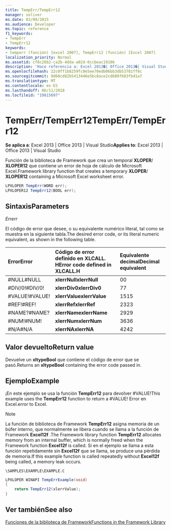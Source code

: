 ```yaml
---
title: TempErr/TempErr12
manager: soliver
ms.date: 03/09/2015
ms.audience: Developer
ms.topic: reference
f1_keywords:
- TempErr
- TempErr12
keywords:
- temperr (función) [excel 2007], TempErr12 (función) [Excel 2007]
localization_priority: Normal
ms.assetid: cf8c26b2-ca2b-4dda-a02d-0ccbeac19106
description: 'Hace referencia a: Excel 2013�| Office 2013�| Visual Studio'
ms.openlocfilehash: 22c0ff1b8259fc0e5ee70edb06bb3db53781ff8c
ms.sourcegitcommit: 9d60cd82b5413446e5bc8ace2cd689f683fb41a7
ms.translationtype: MT
ms.contentlocale: es-ES
ms.lasthandoff: 06/11/2018
ms.locfileid: "19815697"
---
```

# <a name="temperrtemperr12"></a><span data-ttu-id="6900d-104">TempErr/TempErr12</span><span class="sxs-lookup"><span data-stu-id="6900d-104">TempErr/TempErr12</span></span>

 <span data-ttu-id="6900d-105">**Se aplica a**: Excel 2013 | Office 2013 | Visual Studio</span><span class="sxs-lookup"><span data-stu-id="6900d-105">**Applies to**: Excel 2013 | Office 2013 | Visual Studio</span></span> 
  
<span data-ttu-id="6900d-106">Función de la biblioteca de Framework que crea un temporal **XLOPER**/ **XLOPER12** que contiene un error de hoja de cálculo de Microsoft Excel.</span><span class="sxs-lookup"><span data-stu-id="6900d-106">Framework library function that creates a temporary **XLOPER**/ **XLOPER12** containing a Microsoft Excel worksheet error.</span></span> 
  
```cs
LPXLOPER TempErr(WORD err);
LPXLOPER12 TempErr12(BOOL err);
```

## <a name="parameters"></a><span data-ttu-id="6900d-107">Sintaxis</span><span class="sxs-lookup"><span data-stu-id="6900d-107">Parameters</span></span>

 <span data-ttu-id="6900d-108">_Err_</span><span class="sxs-lookup"><span data-stu-id="6900d-108">_err_</span></span>
  
<span data-ttu-id="6900d-109">El código de error que desee, o su equivalente numérico literal, tal como se muestra en la siguiente tabla.</span><span class="sxs-lookup"><span data-stu-id="6900d-109">The desired error code, or its literal numeric equivalent, as shown in the following table.</span></span>
  
|<span data-ttu-id="6900d-110">**Error**</span><span class="sxs-lookup"><span data-stu-id="6900d-110">**Error**</span></span>|<span data-ttu-id="6900d-111">**Código de error definido en XLCALL. H**</span><span class="sxs-lookup"><span data-stu-id="6900d-111">**Error code defined in XLCALL.H**</span></span>|<span data-ttu-id="6900d-112">**Equivalente decimal**</span><span class="sxs-lookup"><span data-stu-id="6900d-112">**Decimal equivalent**</span></span>|
|:-----|:-----|:-----|
|<span data-ttu-id="6900d-113">#NULL</span><span class="sxs-lookup"><span data-stu-id="6900d-113">#NULL</span></span>  <br/> |<span data-ttu-id="6900d-114">**xlerrNull**</span><span class="sxs-lookup"><span data-stu-id="6900d-114">**xlerrNull**</span></span> <br/> |<span data-ttu-id="6900d-115">0</span><span class="sxs-lookup"><span data-stu-id="6900d-115">0</span></span>  <br/> |
|<span data-ttu-id="6900d-116">#DIV/0!</span><span class="sxs-lookup"><span data-stu-id="6900d-116">#DIV/0!</span></span>  <br/> |<span data-ttu-id="6900d-117">**xlerrDiv0**</span><span class="sxs-lookup"><span data-stu-id="6900d-117">**xlerrDiv0**</span></span> <br/> |<span data-ttu-id="6900d-118">7</span><span class="sxs-lookup"><span data-stu-id="6900d-118">7</span></span>  <br/> |
|<span data-ttu-id="6900d-119">#VALUE!</span><span class="sxs-lookup"><span data-stu-id="6900d-119">#VALUE!</span></span>  <br/> |<span data-ttu-id="6900d-120">**xlerrValue**</span><span class="sxs-lookup"><span data-stu-id="6900d-120">**xlerrValue**</span></span> <br/> |<span data-ttu-id="6900d-121">15</span><span class="sxs-lookup"><span data-stu-id="6900d-121">15</span></span>  <br/> |
|<span data-ttu-id="6900d-122">#REF!</span><span class="sxs-lookup"><span data-stu-id="6900d-122">#REF!</span></span>  <br/> |<span data-ttu-id="6900d-123">**xlerrRef**</span><span class="sxs-lookup"><span data-stu-id="6900d-123">**xlerrRef**</span></span> <br/> |<span data-ttu-id="6900d-124">23</span><span class="sxs-lookup"><span data-stu-id="6900d-124">23</span></span>  <br/> |
|<span data-ttu-id="6900d-125">#NAME?</span><span class="sxs-lookup"><span data-stu-id="6900d-125">#NAME?</span></span>  <br/> |<span data-ttu-id="6900d-126">**xlerrName**</span><span class="sxs-lookup"><span data-stu-id="6900d-126">**xlerrName**</span></span> <br/> |<span data-ttu-id="6900d-127">29</span><span class="sxs-lookup"><span data-stu-id="6900d-127">29</span></span>  <br/> |
|<span data-ttu-id="6900d-128">#NUM!</span><span class="sxs-lookup"><span data-stu-id="6900d-128">#NUM!</span></span>  <br/> |<span data-ttu-id="6900d-129">**xlerrNum**</span><span class="sxs-lookup"><span data-stu-id="6900d-129">**xlerrNum**</span></span> <br/> |<span data-ttu-id="6900d-130">36</span><span class="sxs-lookup"><span data-stu-id="6900d-130">36</span></span>  <br/> |
|<span data-ttu-id="6900d-131">#N/A</span><span class="sxs-lookup"><span data-stu-id="6900d-131">#N/A</span></span>  <br/> |<span data-ttu-id="6900d-132">**xlerrNA**</span><span class="sxs-lookup"><span data-stu-id="6900d-132">**xlerrNA**</span></span> <br/> |<span data-ttu-id="6900d-133">42</span><span class="sxs-lookup"><span data-stu-id="6900d-133">42</span></span>  <br/> |
   
## <a name="return-value"></a><span data-ttu-id="6900d-134">Valor devuelto</span><span class="sxs-lookup"><span data-stu-id="6900d-134">Return value</span></span>

<span data-ttu-id="6900d-135">Devuelve un **xltypeBool** que contiene el código de error que se pasó.</span><span class="sxs-lookup"><span data-stu-id="6900d-135">Returns an **xltypeBool** containing the error code passed in.</span></span> 
  
## <a name="example"></a><span data-ttu-id="6900d-136">Ejemplo</span><span class="sxs-lookup"><span data-stu-id="6900d-136">Example</span></span>

<span data-ttu-id="6900d-137">¡En este ejemplo se usa la función **TempErr12** para devolver #VALUE!</span><span class="sxs-lookup"><span data-stu-id="6900d-137">This example uses the **TempErr12** function to return a #VALUE!</span></span> <span data-ttu-id="6900d-138">Error en Excel.</span><span class="sxs-lookup"><span data-stu-id="6900d-138">error to Excel.</span></span> 
  
> [!NOTE]
> <span data-ttu-id="6900d-139">La función de biblioteca de Framework **TempErr12** asigna memoria de un búfer interno, que normalmente se libera cuando se llama a la función de Framework **Excel12f** .</span><span class="sxs-lookup"><span data-stu-id="6900d-139">The Framework library function **TempErr12** allocates memory from an internal buffer, which is normally freed when the Framework function **Excel12f** is called.</span></span> <span data-ttu-id="6900d-140">Si en el ejemplo se llama a esta función repetidamente sin **Excel12f** que se llama, se produce una pérdida de memoria.</span><span class="sxs-lookup"><span data-stu-id="6900d-140">If this example function is called repeatedly without **Excel12f** being called, a memory leak occurs.</span></span> 
  
 `\SAMPLES\EXAMPLE\EXAMPLE.C`
  
```cs
LPXLOPER WINAPI TempErrExample(void)
{
    return TempErr12(xlerrValue);
}
```

## <a name="see-also"></a><span data-ttu-id="6900d-141">Ver también</span><span class="sxs-lookup"><span data-stu-id="6900d-141">See also</span></span>



[<span data-ttu-id="6900d-142">Funciones de la biblioteca de Framework</span><span class="sxs-lookup"><span data-stu-id="6900d-142">Functions in the Framework Library</span></span>](functions-in-the-framework-library.md)

